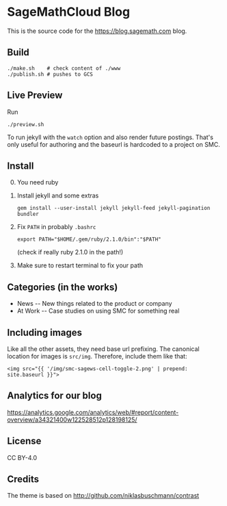 # SageMathCloud Blog

This is the source code for the https://blog.sagemath.com blog.

## Build

    ./make.sh    # check content of ./www
    ./publish.sh # pushes to GCS

## Live Preview

Run

    ./preview.sh

To run jekyll with the `watch` option and also render future postings.
That's only useful for authoring and the baseurl is hardcoded to a project on SMC.

## Install

0. You need ruby

1. Install jekyll and some extras

       gem install --user-install jekyll jekyll-feed jekyll-pagination bundler

2. Fix `PATH` in probably `.bashrc`

       export PATH="$HOME/.gem/ruby/2.1.0/bin":"$PATH"

   (check if really ruby 2.1.0 in the path!)

3. Make sure to restart terminal to fix your path

## Categories (in the works)
- News -- New things related to the product or company
- At Work -- Case studies on using SMC for something real

## Including images

Like all the other assets, they need base url prefixing.
The canonical location for images is `src/img`.
Therefore, include them like that:

    <img src="{{ '/img/smc-sagews-cell-toggle-2.png' | prepend: site.baseurl }}">

## Analytics for our blog

https://analytics.google.com/analytics/web/#report/content-overview/a34321400w122528512p128198125/

## License

CC BY-4.0

## Credits

The theme is based on http://github.com/niklasbuschmann/contrast

